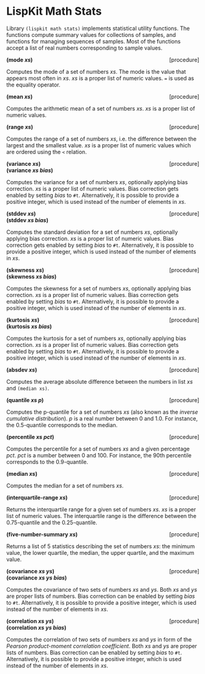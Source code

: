 # LispKit Math Stats

Library `(lispkit math stats)` implements statistical utility functions. The functions compute summary values for collections of samples, and functions for managing sequences of samples. Most of the functions accept a list of real numbers corresponding to sample values.


**(mode _xs_)** &nbsp;&nbsp;&nbsp; <span style="float:right;text-align:rigth;">[procedure]</span>  

Computes the mode of a set of numbers _xs_. The mode is the value that appears most often in _xs_. _xs_ is a proper list of numeric values. `=` is used as the equality operator.

**(mean _xs_)** &nbsp;&nbsp;&nbsp; <span style="float:right;text-align:rigth;">[procedure]</span>  

Computes the arithmetic mean of a set of numbers _xs_. _xs_ is a proper list of numeric values.

**(range _xs_)** &nbsp;&nbsp;&nbsp; <span style="float:right;text-align:rigth;">[procedure]</span>  

Computes the range of a set of numbers _xs_, i.e. the difference between the largest and the smallest value. _xs_ is a proper list of numeric values which are ordered using the `<` relation.

**(variance _xs_)** &nbsp;&nbsp;&nbsp; <span style="float:right;text-align:rigth;">[procedure]</span>  
**(variance _xs bias_)**  

Computes the variance for a set of numbers _xs_, optionally applying bias correction. _xs_ is a proper list of numeric values. Bias correction gets enabled by setting _bias_ to `#t`. Alternatively, it is possible to provide a positive integer, which is used instead of the number of elements in _xs_.

**(stddev _xs_)** &nbsp;&nbsp;&nbsp; <span style="float:right;text-align:rigth;">[procedure]</span>  
**(stddev _xs bias_)**  

Computes the standard deviation for a set of numbers _xs_, optionally applying bias correction. _xs_ is a proper list of numeric values. Bias correction gets enabled by setting _bias_ to `#t`. Alternatively, it is possible to provide a positive integer, which is used instead of the number of elements in _xs_.

**(skewness _xs_)** &nbsp;&nbsp;&nbsp; <span style="float:right;text-align:rigth;">[procedure]</span>  
**(skewness _xs bias_)**  

Computes the skewness for a set of numbers _xs_, optionally applying bias correction. _xs_ is a proper list of numeric values. Bias correction gets enabled by setting _bias_ to `#t`. Alternatively, it is possible to provide a positive integer, which is used instead of the number of elements in _xs_.

**(kurtosis _xs_)** &nbsp;&nbsp;&nbsp; <span style="float:right;text-align:rigth;">[procedure]</span>  
**(kurtosis _xs bias_)**  

Computes the kurtosis for a set of numbers _xs_, optionally applying bias correction. _xs_ is a proper list of numeric values. Bias correction gets enabled by setting _bias_ to `#t`. Alternatively, it is possible to provide a positive integer, which is used instead of the number of elements in _xs_.

**(absdev _xs_)** &nbsp;&nbsp;&nbsp; <span style="float:right;text-align:rigth;">[procedure]</span>  

Computes the average absolute difference between the numbers in list _xs_ and `(median xs)`.

**(quantile _xs p_)** &nbsp;&nbsp;&nbsp; <span style="float:right;text-align:rigth;">[procedure]</span>  

Computes the p-quantile for a set of numbers _xs_ (also known as the _inverse cumulative distribution_). _p_ is a real number between 0 and 1.0. For instance, the 0.5-quantile corresponds to the median.

**(percentile _xs pct_)** &nbsp;&nbsp;&nbsp; <span style="float:right;text-align:rigth;">[procedure]</span>  

Computes the percentile for a set of numbers _xs_ and a given percentage _pct_. _pct_ is a number between 0 and 100. For instance, the 90th percentile corresponds to the 0.9-quantile.

**(median _xs_)** &nbsp;&nbsp;&nbsp; <span style="float:right;text-align:rigth;">[procedure]</span>  

Computes the median for a set of numbers _xs_.

**(interquartile-range _xs_)** &nbsp;&nbsp;&nbsp; <span style="float:right;text-align:rigth;">[procedure]</span>  

Returns the interquartile range for a given set of numbers _xs_. _xs_ is a proper list of numeric values. The interquartile range is the difference between the 0.75-quantile and the 0.25-quantile.

**(five-number-summary _xs_)** &nbsp;&nbsp;&nbsp; <span style="float:right;text-align:rigth;">[procedure]</span>  

Returns a list of 5 statistics describing the set of numbers _xs_: the minimum value, the lower quartile, the median, the upper quartile, and the maximum value.

**(covariance _xs ys_)** &nbsp;&nbsp;&nbsp; <span style="float:right;text-align:rigth;">[procedure]</span>  
**(covariance _xs ys bias_)**  

Computes the covariance of two sets of numbers _xs_ and _ys_. Both _xs_ and _ys_ are proper lists of numbers. Bias correction can be enabled by setting _bias_ to `#t`. Alternatively, it is possible to provide a positive integer, which is used instead of the number of elements in _xs_.

**(correlation _xs ys_)** &nbsp;&nbsp;&nbsp; <span style="float:right;text-align:rigth;">[procedure]</span>  
**(correlation _xs ys bias_)**  

Computes the correlation of two sets of numbers _xs_ and _ys_ in form of the _Pearson product-moment correlation coefficient_. Both _xs_ and _ys_ are proper lists of numbers. Bias correction can be enabled by setting _bias_ to `#t`. Alternatively, it is possible to provide a positive integer, which is used instead of the number of elements in _xs_.

